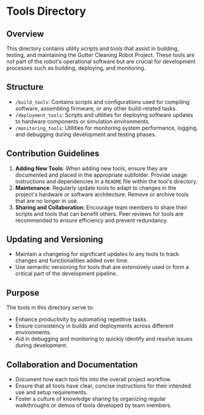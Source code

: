 # Tools Directory

## Overview
This directory contains utility scripts and tools that assist in building, testing, and maintaining the Gutter Cleaning Robot Project. These tools are not part of the robot's operational software but are crucial for development processes such as building, deploying, and monitoring.

## Structure

- `/build_tools`: Contains scripts and configurations used for compiling software, assembling firmware, or any other build-related tasks.
- `/deployment_tools`: Scripts and utilities for deploying software updates to hardware components or simulation environments.
- `/monitoring_tools`: Utilities for monitoring system performance, logging, and debugging during development and testing phases.

## Contribution Guidelines

1. **Adding New Tools**: When adding new tools, ensure they are documented and placed in the appropriate subfolder. Provide usage instructions and dependencies in a `README` file within the tool's directory.
2. **Maintenance**: Regularly update tools to adapt to changes in the project's hardware or software architecture. Remove or archive tools that are no longer in use.
3. **Sharing and Collaboration**: Encourage team members to share their scripts and tools that can benefit others. Peer reviews for tools are recommended to ensure efficiency and prevent redundancy.

## Updating and Versioning

- Maintain a changelog for significant updates to any tools to track changes and functionalities added over time.
- Use semantic versioning for tools that are extensively used or form a critical part of the development pipeline.

## Purpose

The tools in this directory serve to:
- Enhance productivity by automating repetitive tasks.
- Ensure consistency in builds and deployments across different environments.
- Aid in debugging and monitoring to quickly identify and resolve issues during development.

## Collaboration and Documentation

- Document how each tool fits into the overall project workflow.
- Ensure that all tools have clear, concise instructions for their intended use and setup requirements.
- Foster a culture of knowledge sharing by organizing regular walkthroughs or demos of tools developed by team members.

